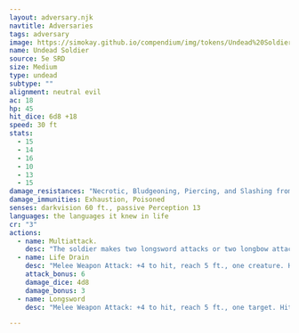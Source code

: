 ```yaml
---
layout: adversary.njk
navtitle: Adversaries
tags: adversary
image: https://simokay.github.io/compendium/img/tokens/Undead%20Soldier.webp
name: Undead Soldier
source: 5e SRD
size: Medium
type: undead
subtype: ""
alignment: neutral evil
ac: 18
hp: 45
hit_dice: 6d8 +18
speed: 30 ft
stats:
  - 15
  - 14
  - 16
  - 10
  - 13
  - 15
damage_resistances: "Necrotic, Bludgeoning, Piercing, and Slashing from nonmagical attacks that aren't silveredbludgeoning, piercing, and slashing from nonmagical weapons that aren't silvered"
damage_immunities: Exhaustion, Poisoned
senses: darkvision 60 ft., passive Perception 13
languages: the languages it knew in life
cr: "3"
actions:
  - name: Multiattack.
    desc: "The soldier makes two longsword attacks or two longbow attacks. It can use its Life Drain in place of one longsword attack."
  - name: Life Drain
    desc: "Melee Weapon Attack: +4 to hit, reach 5 ft., one creature. Hit: 5 (1d6 + 2) necrotic damage. The target must succeed on a DC 13 Constitution saving throw or its hit point maximum is reduced by an amount equal to the damage taken. This reduction lasts until the target finishes a long rest. The target dies if this effect reduces its hit point maximum to 0."
    attack_bonus: 6
    damage_dice: 4d8
    damage_bonus: 3
  - name: Longsword
    desc: "Melee Weapon Attack: +4 to hit, reach 5 ft., one target. Hit: 6 (1d8 + 2) slashing damage, or 7 (1d10 + 2) slashing damage if used with two hands."

---
```

